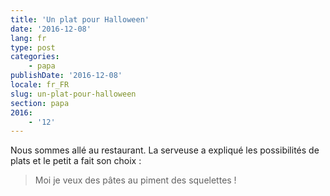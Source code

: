 ```yaml
---
title: 'Un plat pour Halloween'
date: '2016-12-08'
lang: fr
type: post
categories:
    - papa
publishDate: '2016-12-08'
locale: fr_FR
slug: un-plat-pour-halloween
section: papa
2016:
    - '12'
---
```


Nous sommes allé au restaurant. La serveuse a expliqué les possibilités de plats et le petit a fait son choix :

> Moi je veux des pâtes au piment des squelettes !